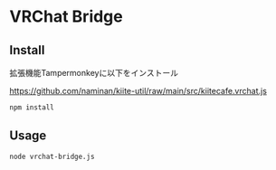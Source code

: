 # VRChat Bridge

## Install

拡張機能Tampermonkeyに以下をインストール

https://github.com/naminan/kiite-util/raw/main/src/kiitecafe.vrchat.js

```bash
npm install
```

## Usage

```bash
node vrchat-bridge.js
```
